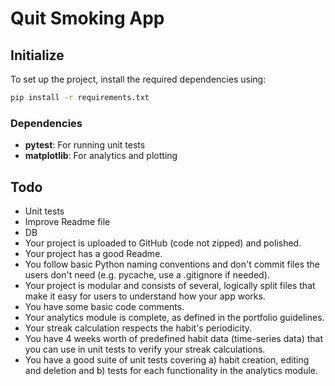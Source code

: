 # Quit Smoking App


## Initialize

To set up the project, install the required dependencies using:

```sh
pip install -r requirements.txt
```

### Dependencies

- **pytest**: For running unit tests
- **matplotlib**: For analytics and plotting


## Todo
- Unit tests
- Improve Readme file
- DB
- Your project is uploaded to GitHub (code not zipped) and polished.
- Your project has a good Readme.
- You follow basic Python naming conventions and don't commit files the users don't need (e.g. pycache, use a .gitignore if needed).
- Your project is modular and consists of several, logically split files that make it easy for users to understand how your app works.
- You have some basic code comments.
- Your analytics module is complete, as defined in the portfolio guidelines.
- Your streak calculation respects the habit's periodicity.
- You have 4 weeks worth of predefined habit data (time-series data) that you can use in unit tests to verify your streak calculations.
- You have a good suite of unit tests covering a) habit creation, editing and deletion and b) tests for each functionality in the analytics module.